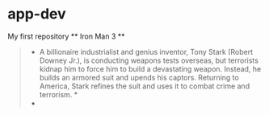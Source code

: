 # app-dev
My first repository
** Iron Man 3 **
> * A billionaire industrialist and genius inventor, Tony Stark (Robert Downey Jr.), is conducting weapons tests overseas, but terrorists kidnap him to force him to build a devastating weapon. Instead, he builds an armored suit and upends his captors. Returning to America, Stark refines the suit and uses it to combat crime and terrorism. *
> * 
